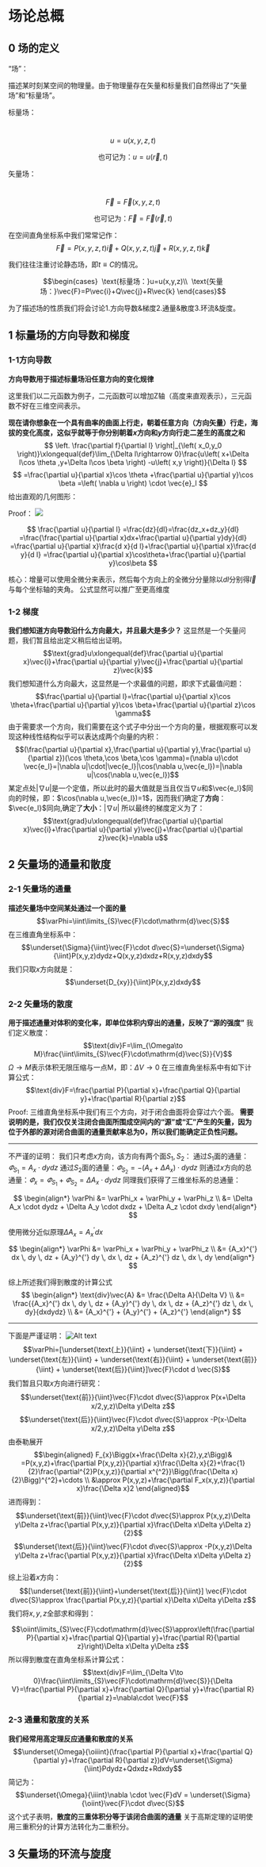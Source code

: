 # 场论总概

## 0 场的定义

“场”：

描述某时刻某空间的物理量。由于物理量存在矢量和标量我们自然得出了“矢量场”和“标量场”。

标量场：

                                $$ u=u\left( x,y,z,t \right)  $$

$$ \text{也可记为：}u=u\left( \vec{r},t \right)  $$

矢量场：

            $$ \vec{F}=\vec{F}\left( x,y,z,t \right)  $$

$$ \text{也可记为：}\vec{F}=\vec{F}\left( \vec{r},t \right)  $$

在空间直角坐标系中我们常常记作：  
$$\vec{F}=P(x,y,z,t)\vec{i}+Q(x,y,z,t)\vec{j}+R(x,y,z,t)\vec{k}$$

我们往往注重讨论静态场，即${t\equiv C}$的情况。

$$\begin{cases}
 \text{标量场：}u=u(x,y,z)\\
 \text{矢量场：}\vec{F}=P\vec{i}+Q\vec{j}+R\vec{k}
\end{cases}$$

为了描述场的性质我们将会讨论1.方向导数&梯度2.通量&散度3.环流&旋度。

## 1 标量场的方向导数和梯度

### 1-1方向导数

**方向导数用于描述标量场沿任意方向的变化规律**

这里我们以二元函数为例子，二元函数可以增加Z轴（高度来直观表示），三元函数不好在三维空间表示。

**现在请你想象在一个具有曲率的曲面上行走，朝着任意方向（方向矢量）行走，海拔的变化高度，这似乎就等于你分别朝着$x$方向和$y$方向行走二差生的高度之和**
$$ \left. \frac{\partial f}{\partial l} \right|_{\left( x_0,y_0 \right)}\xlongequal{def}\lim_{\Delta l\rightarrow 0}\frac{u\left( x+\Delta l\cos \theta ,y+\Delta l\cos \beta \right) -u\left( x,y \right)}{\Delta l} $$ $$ =\frac{\partial u}{\partial x}\cos \theta +\frac{\partial u}{\partial y}\cos \beta =\left( \nabla u \right) \cdot \vec{e}_l $$
给出直观的几何图形：


Proof：
![](Pasted%20image%2020230924140736.png)


$$
\frac{\partial u}{\partial l}
=\frac{dz}{dl}=\frac{dz_x+dz_y}{dl}
=\frac{\frac{\partial u}{\partial x}dx+\frac{\partial u}{\partial y}dy}{dl}
=\frac{\partial u}{\partial x}\frac{d x}{d l}+\frac{\partial u}{\partial x}\frac{d y}{d l}
=\frac{\partial u}{\partial x}\cos\theta+\frac{\partial u}{\partial y}\cos\beta
$$

核心：增量可以使用全微分来表示，然后每个方向上的全微分分量除以$dl$分别得$\vec{l}$与每个坐标轴的夹角。
公式显然可以推广至更高维度
### 1-2 梯度

**我们想知道方向导数沿什么方向最大，并且最大是多少？**
这显然是一个矢量问题，我们暂且给出定义稍后给出证明。
$$\text{grad}u\xlongequal{def}\frac{\partial u}{\partial x}\vec{i}+\frac{\partial u}{\partial y}\vec{j}+\frac{\partial u}{\partial z}\vec{k}$$
我们想知道什么方向最大，这显然是一个求最值的问题，即求下式最值问题：
$$\frac{\partial u}{\partial l}=\frac{\partial u}{\partial x}\cos \theta+\frac{\partial u}{\partial y}\cos \beta+\frac{\partial u}{\partial z}\cos \gamma$$
由于需要求一个方向，我们需要在这个式子中分出一个方向的量，根据观察可以发现这种线性结构似乎可以表达成两个向量的内积：
$$(\frac{\partial u}{\partial x},\frac{\partial u}{\partial y},\frac{\partial u}{\partial z})(\cos \theta,\cos \beta,\cos \gamma)=(\nabla u)\cdot \vec{e_l}=|\nabla u|\cdot|\vec{e_l}|\cos(\nabla u,\vec{e_l})=|\nabla u|\cos(\nabla u,\vec{e_l})$$
某定点处$|\nabla u|$是一个定值，所以此时的最大值就是当且仅当$\nabla u$和$\vec{e_l}$同向的时候，即：$\cos(\nabla u,\vec{e_l})=1$，因而我们确定了**方向**：$\vec{e_l}$同向,确定了**大小**：$|\nabla u|$
所以最终的梯度定义为了：$$\text{grad}u\xlongequal{def}\frac{\partial u}{\partial x}\vec{i}+\frac{\partial u}{\partial y}\vec{j}+\frac{\partial u}{\partial z}\vec{k}=\nabla u$$

## 2 矢量场的通量和散度

### 2-1 矢量场的通量

**描述矢量场中空间某处通过一个面的量**
![]()
$$\varPhi=\iint\limits_{S}\vec{F}\cdot\mathrm{d}\vec{S}$$
在三维直角坐标系中：
$$\underset{\Sigma}{\iint}\vec{F}\cdot d\vec{S}=\underset{\Sigma}{\iint}P(x,y,z)dydz+Q(x,y,z)dxdz+R(x,y,z)dxdy$$
我们只取$x$方向就是：
$$\underset{D_{xy}}{\iint}P(x,y,z)dxdy$$
### 2-2 矢量场的散度
**用于描述通量对体积的变化率，即单位体积内穿出的通量，反映了“源的强度”**
我们定义散度：
$$\text{div}F=\lim_{\Omega\to M}\frac{\iint\limits_{S}\vec{F}\cdot\mathrm{d}\vec{S}}{V}$$
$\Omega\to M$表示体积无限压缩与一点M，即：$\Delta V \to 0$
在三维直角坐标系中有如下计算公式：
$$\text{div}F=\frac{\partial P}{\partial x}+\frac{\partial Q}{\partial y}+\frac{\partial R}{\partial z}$$
Proof:
三维直角坐标系中我们有三个方向，对于闭合曲面将会穿过六个面。
**需要说明的是，我们仅仅关注闭合曲面所围成空间内的“源”或“汇”产生的矢量，因为位于外部的源对闭合曲面的通量贡献率总为0，所以我们能确定正负性问题。**

---
不严谨的证明：
我们只考虑$x$方向，该方向有两个面$S_1,S_2$：
通过$S_1$面的通量：$\varPhi_{S_1}=A_x\cdot dydz$
通过$S_2$面的通量：$\varPhi_{S_2}=-(A_x + \Delta A_x)\cdot dydz$
则通过$x$方向的总通量：$\varPhi_x=\varPhi_{S_1}+\varPhi_{S_2} = \Delta A_x\cdot dydz$
同理我们获得了三维坐标系的总通量：


$$
\begin{align*}
\varPhi &= \varPhi_x + \varPhi_y + \varPhi_z \\
&= \Delta A_x \cdot dydz + \Delta A_y \cdot dxdz + \Delta A_z \cdot dxdy
\end{align*}
$$

使用微分近似原理$\Delta A_x={A_x}^{'}dx$


$$
\begin{align*}
\varPhi &= \varPhi_x + \varPhi_y + \varPhi_z \\
&= {A_x}^{'} dx \, dy \, dz + {A_y}^{'} dy \, dx \, dz + {A_z}^{'} dz \, dx \, dy
\end{align*}
$$




综上所述我们得到散度的计算公式
$$
\begin{align*}
\text{div}\vec{A} &= \frac{\Delta A}{\Delta V} \\
&= \frac{{A_x}^{'} dx \, dy \, dz + {A_y}^{'} dy \, dx \, dz + {A_z}^{'} dz \, dx \, dy}{dxdydz} \\
&= {A_x}^{'} + {A_y}^{'} + {A_z}^{'}
\end{align*}
$$

---
下面是严谨证明：
![Alt text](image.png)
$$\varPhi=[\underset{\text{上}}{\iint} + \underset{\text{下}}{\iint} + \underset{\text{左}}{\iint} + \underset{\text{右}}{\iint} + \underset{\text{前}}{\iint} + \underset{\text{后}}{\iint}]\vec{F}\cdot d \vec{S}$$
我们暂且只取$x$方向进行研究：
$$\underset{\text{前}}{\iint}\vec{F}\cdot d\vec{S}\approx P(x+\Delta x/2,y,z)\Delta y\Delta z$$
$$\underset{\text{后}}{\iint}\vec{F}\cdot d\vec{S}\approx -P(x-\Delta x/2,y,z)\Delta y\Delta z$$
由泰勒展开
$$\begin{aligned}
F_{x}\Bigg(x+\frac{\Delta x}{2},y,z\Bigg)& =P(x,y,z)+\frac{\partial P(x,y,z)}{\partial x}\frac{\Delta x}{2}+\frac{1}{2}\frac{\partial^{2}P(x,y,z)}{\partial x^{^2}}\Bigg(\frac{\Delta x}{2}\Bigg)^{^2}+\cdots   \\
&\approx P(x,y,z)+\frac{\partial F_x(x,y,z)}{\partial x}\frac{\Delta x}2
\end{aligned}$$
进而得到：
$$\underset{\text{前}}{\iint}\vec{F}\cdot d\vec{S}\approx P(x,y,z)\Delta y\Delta z+\frac{\partial P(x,y,z)}{\partial x}\frac{\Delta x\Delta y\Delta z}{2}$$
$$\underset{\text{后}}{\iint}\vec{F}\cdot d\vec{S}\approx -P(x,y,z)\Delta y\Delta z+\frac{\partial P(x,y,z)}{\partial x}\frac{\Delta x\Delta y\Delta z}{2}$$
综上沿着$x$方向：
$$[\underset{\text{前}}{\iint}+\underset{\text{后}}{\iint}] \vec{F}\cdot d\vec{S}\approx \frac{\partial P(x,y,z)}{\partial x}\Delta x\Delta y\Delta z$$
我们将$x,y,z$全部求和得到：

$$\oiint\limits_{S}\vec{F}\cdot\mathrm{d}\vec{S}\approx\left(\frac{\partial P}{\partial x}+\frac{\partial Q}{\partial y}+\frac{\partial R}{\partial z}\right)\Delta x\Delta y\Delta z$$
所以得到散度在直角坐标系计算公式：
$$\text{div}F=\lim_{\Delta V\to 0}\frac{\iint\limits_{S}\vec{F}\cdot\mathrm{d}\vec{S}}{\Delta V}=\frac{\partial P}{\partial x}+\frac{\partial Q}{\partial y}+\frac{\partial R}{\partial z}=\nabla\cdot \vec{F}$$

### 2-3 通量和散度的关系

**我们经常用高定理反应通量和散度的关系**
$$\underset{\Omega}{\oiiint}(\frac{\partial P}{\partial x}+\frac{\partial Q}{\partial y}+\frac{\partial R}{\partial z})dV=\underset{\Sigma}{\iint}Pdydz+Qdxdz+Rdxdy$$
简记为：
$$\underset{\Omega}{\iiint}\nabla \cdot \vec{F}dV = \underset{\Sigma}{\oiint}\vec{F}\cdot d\vec{S}$$
这个式子表明，**散度的三重体积分等于该闭合曲面的通量**
关于高斯定理的证明使用三重积分的计算方法转化为二重积分。

## 3 矢量场的环流与旋度  
